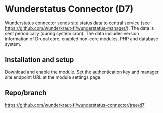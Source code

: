 # Wunderstatus Connector (D7)

Wunderstatus connector sends site status data to central service (see
https://github.com/wunderkraut-fi/wunderstatus-manager/). The data is sent
periodically (during system cron). The data includes version information of
Drupal core, enabled non-core modules, PHP and database system.

## Installation and setup

Download and enable the module. Set the authentication key and manager site
endpoint URL at the module settings page.

## Repo/branch

https://github.com/wunderkraut-fi/wunderstatus-connector/tree/d7
